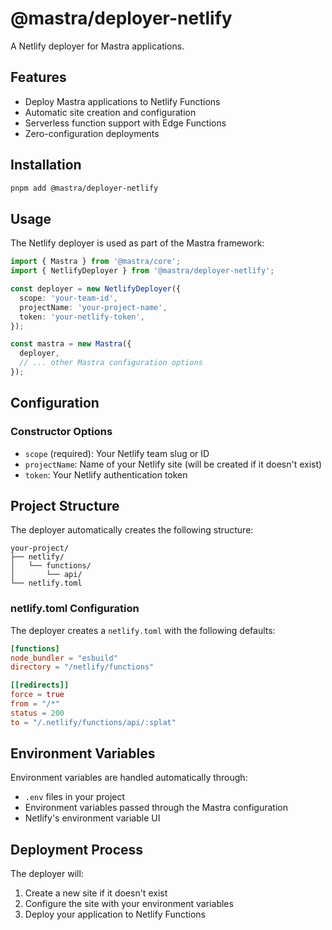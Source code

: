 # @mastra/deployer-netlify

A Netlify deployer for Mastra applications.

## Features

- Deploy Mastra applications to Netlify Functions
- Automatic site creation and configuration
- Serverless function support with Edge Functions
- Zero-configuration deployments

## Installation

```bash
pnpm add @mastra/deployer-netlify
```

## Usage

The Netlify deployer is used as part of the Mastra framework:

```typescript
import { Mastra } from '@mastra/core';
import { NetlifyDeployer } from '@mastra/deployer-netlify';

const deployer = new NetlifyDeployer({
  scope: 'your-team-id',
  projectName: 'your-project-name',
  token: 'your-netlify-token',
});

const mastra = new Mastra({
  deployer,
  // ... other Mastra configuration options
});
```

## Configuration

### Constructor Options

- `scope` (required): Your Netlify team slug or ID
- `projectName`: Name of your Netlify site (will be created if it doesn't exist)
- `token`: Your Netlify authentication token

## Project Structure

The deployer automatically creates the following structure:

```
your-project/
├── netlify/
│   └── functions/
│       └── api/
└── netlify.toml
```

### netlify.toml Configuration

The deployer creates a `netlify.toml` with the following defaults:

```toml
[functions]
node_bundler = "esbuild"
directory = "/netlify/functions"

[[redirects]]
force = true
from = "/*"
status = 200
to = "/.netlify/functions/api/:splat"
```

## Environment Variables

Environment variables are handled automatically through:

- `.env` files in your project
- Environment variables passed through the Mastra configuration
- Netlify's environment variable UI

## Deployment Process

The deployer will:

1. Create a new site if it doesn't exist
2. Configure the site with your environment variables
3. Deploy your application to Netlify Functions
